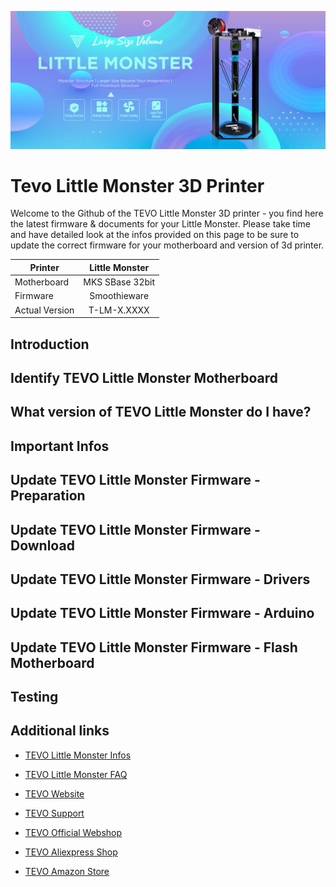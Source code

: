![tevo3d](img/tevo-3dprinter-little-monster-01.jpg)
# Tevo Little Monster 3D Printer

Welcome to the Github of the TEVO Little Monster 3D printer - you find here the latest firmware & documents for your Little Monster. Please take time and have detailed look at the infos provided on this page to be sure to update the correct firmware for your motherboard and version of 3d printer.


| Printer         | Little Monster    |
| --------------- |:-----------------:|
| Motherboard     | MKS SBase 32bit   |
| Firmware        | Smoothieware      |
| Actual Version  | T-LM-X.XXXX       |


## Introduction 


## Identify TEVO Little Monster Motherboard 


## What version of TEVO Little Monster do I have? 


## Important Infos


## Update TEVO Little Monster Firmware - Preparation


## Update TEVO Little Monster Firmware - Download


## Update TEVO Little Monster Firmware - Drivers


## Update TEVO Little Monster Firmware - Arduino


## Update TEVO Little Monster Firmware - Flash Motherboard


## Testing


## Additional links

- [TEVO Little Monster Infos](https://www.tevo.cn/products/3d-printers/tevo-little-monster/ "TEVO Little Monster Infos")
- [TEVO Little Monster FAQ](https://help.tevo.cn/faq-categories/tevo-little-monster/ "TEVO Little Monster FAQ")

- [TEVO Website](https://www.tevo.cn/ "Visit TEVO Website")
- [TEVO Support](https://help.tevo.cn/ "Visit TEVO Support Suite")

- [TEVO Official Webshop](https://tevo3dprinterstore.com "Visit TEVO Official Webshop")
- [TEVO Aliexpress Shop](https://tevo.aliexpress.com/store/2010004 "Visit TEVO Aliexpress Shop")
- [TEVO Amazon Store](https://www.amazon.com/stores/node/9447801011 " Visit TEVO Amazon Store")


